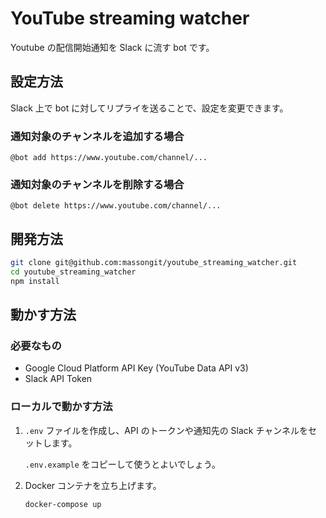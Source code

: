 # YouTube streaming watcher

Youtube の配信開始通知を Slack に流す bot です。

## 設定方法

Slack 上で bot に対してリプライを送ることで、設定を変更できます。

### 通知対象のチャンネルを追加する場合

```
@bot add https://www.youtube.com/channel/...
```

### 通知対象のチャンネルを削除する場合

```
@bot delete https://www.youtube.com/channel/...
```

## 開発方法

```sh
git clone git@github.com:massongit/youtube_streaming_watcher.git
cd youtube_streaming_watcher
npm install
```

## 動かす方法

### 必要なもの

- Google Cloud Platform API Key (YouTube Data API v3)
- Slack API Token

### ローカルで動かす方法

1. `.env` ファイルを作成し、API のトークンや通知先の Slack チャンネルをセットします。

   `.env.example` をコピーして使うとよいでしょう。

2. Docker コンテナを立ち上げます。

   ```sh
   docker-compose up
   ```
